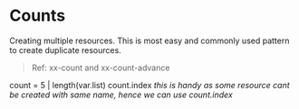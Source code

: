 # Counts

Creating multiple resources. This is most easy and commonly used pattern to create duplicate resources.

> Ref: xx-count and xx-count-advance

count = 5 | length(var.list)
count.index *this is handy as some resource cant be created with same name, hence we can use count.index*
